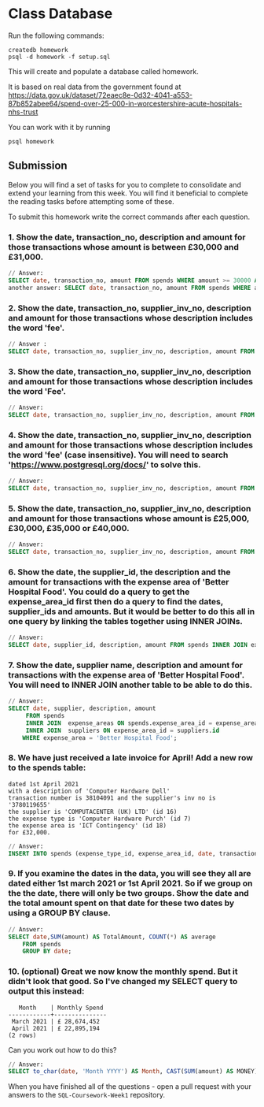 # Class Database
Run the following commands:
```
createdb homework
psql -d homework -f setup.sql
```
This will create and populate a database called homework.

It is based on real data from the government found at
https://data.gov.uk/dataset/72eaec8e-0d32-4041-a553-87b852abee64/spend-over-25-000-in-worcestershire-acute-hospitals-nhs-trust

You can work with it by running
```
psql homework
```
## Submission

Below you will find a set of tasks for you to complete to consolidate and extend your learning from this week. You will find it beneficial to complete the reading tasks before attempting some of these.

To submit this homework write the correct commands after each question.

### 1. Show the date, transaction_no, description and amount for those transactions whose amount is between £30,000 and £31,000.
```sql
// Answer:
SELECT date, transaction_no, amount FROM spends WHERE amount >= 30000 AND amount <= 31000;
another answer: SELECT date, transaction_no, amount FROM spends WHERE amount  BETWEEN 30000 AND 31000

```
### 2. Show the date, transaction_no, supplier_inv_no, description and amount for those transactions whose description includes the word 'fee'.
```sql
// Answer :
SELECT date, transaction_no, supplier_inv_no, description, amount FROM spends WHERE description like '%fee%';

```
### 3. Show the date, transaction_no, supplier_inv_no, description and amount for those transactions whose description includes the word 'Fee'.
```sql
// Answer: 
SELECT date, transaction_no, supplier_inv_no, description, amount FROM spends WHERE description like '%Fee%';

```
### 4. Show the date, transaction_no, supplier_inv_no, description and amount for those transactions whose description includes the word 'fee' (case insensitive). You will need to search 'https://www.postgresql.org/docs/' to solve this.
```sql
// Answer: 
SELECT date, transaction_no, supplier_inv_no, description, amount FROM spends WHERE description ilike '%fee%';

```
### 5. Show the date, transaction_no, supplier_inv_no, description and amount for those transactions whose amount is £25,000, £30,000, £35,000 or £40,000.
```sql
// Answer:
SELECT date, transaction_no, supplier_inv_no, description, amount FROM spends WHERE amount in ( 25000, 30000, 35000, 40000);

```
### 6. Show the date, the supplier_id, the description and the amount for transactions with the expense area of 'Better Hospital Food'. You could do a query to get the expense_area_id first then do a query to find the dates, supplier_ids and amounts. But it would be better to do this all in one query by linking the tables together using INNER JOINs.
```sql
// Answer: 
SELECT date, supplier_id, description, amount FROM spends INNER JOIN expense_areas ON spends.expense_area_id = expense_areas.id WHERE expense_area = 'Better Hospital Food';

```
### 7. Show the date, supplier name, description and amount for transactions with the expense area of 'Better Hospital Food'. You will need to INNER JOIN another table to be able to do this.
```sql
// Answer: 
SELECT date, supplier, description, amount
     FROM spends
     INNER JOIN  expense_areas ON spends.expense_area_id = expense_areas.id
     INNER JOIN  suppliers ON expense_area_id = suppliers.id
    WHERE expense_area = 'Better Hospital Food';

```
### 8. We have just received a late invoice for April! Add a new row to the spends table:
    dated 1st April 2021
    with a description of 'Computer Hardware Dell'
    transaction number is 38104091 and the supplier's inv no is '3780119655'
    the supplier is 'COMPUTACENTER (UK) LTD' (id 16)
    the expense type is 'Computer Hardware Purch' (id 7)
    the expense area is 'ICT Contingency' (id 18)
    for £32,000.
```sql
// Answer: 
INSERT INTO spends (expense_type_id, expense_area_id, date, transaction_no, supplier_inv_no, description, amount) VALUES (7, 18,'2021-04-01', 38104091, 3780119655, 'Computer Hardware Dell',32000);

```
### 9. If you examine the dates in the data, you will see they all are dated either 1st march 2021 or 1st April 2021. So if we group on the the date, there will only be two groups. Show the date and the total amount spent on that date for these two dates by using a GROUP BY clause.
```sql
// Answer: 
SELECT date,SUM(amount) AS TotalAmount, COUNT(*) AS average
    FROM spends
    GROUP BY date;

```
### 10. (optional) Great we now know the monthly spend. But it didn't look that good. So I've changed my SELECT query to output this instead:
```
   Month    | Monthly Spend 
------------+---------------
 March 2021 | £ 28,674,452
 April 2021 | £ 22,895,194
(2 rows)
```
Can you work out how to do this?

```sql
// Answer:
SELECT to_char(date, 'Month YYYY') AS Month, CAST(SUM(amount) AS MONEY) AS monthly_spend FROM spends Group By Month

```

When you have finished all of the questions - open a pull request with your answers to the `SQL-Coursework-Week1` repository.
